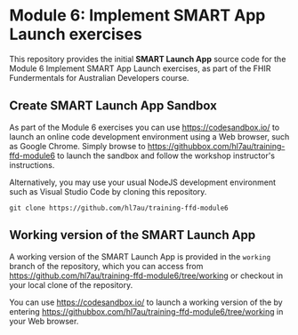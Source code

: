 # Module 6: Implement SMART App Launch exercises 
This repository provides the initial **SMART Launch App** source code for the Module 6 Implement SMART App Launch exercises, as part of the FHIR Fundermentals for Australian Developers course.

## Create SMART Launch App Sandbox
As part of the Module 6 exercises you can use https://codesandbox.io/ to launch an online code development environment using a Web browser, such as Google Chrome. Simply browse to https://githubbox.com/hl7au/training-ffd-module6 to launch the sandbox and follow the workshop instructor's instructions.

Alternatively, you may use your usual NodeJS development environment such as Visual Studio Code by cloning this repository. 

    git clone https://github.com/hl7au/training-ffd-module6


## Working version of the SMART Launch App
A working version of the SMART Launch App is provided in the `working` branch of the repository, which you can access from https://github.com/hl7au/training-ffd-module6/tree/working or checkout in your local clone of the repository.

You can use https://codesandbox.io/ to launch a working version of the by entering https://githubbox.com/hl7au/training-ffd-module6/tree/working in your Web browser.

